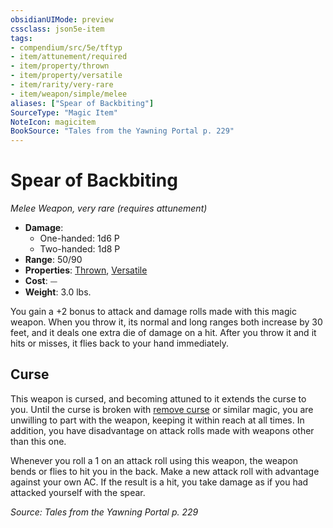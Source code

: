```yaml
---
obsidianUIMode: preview
cssclass: json5e-item
tags:
- compendium/src/5e/tftyp
- item/attunement/required
- item/property/thrown
- item/property/versatile
- item/rarity/very-rare
- item/weapon/simple/melee
aliases: ["Spear of Backbiting"]
SourceType: "Magic Item"
NoteIcon: magicitem
BookSource: "Tales from the Yawning Portal p. 229"
---
```

# Spear of Backbiting
*Melee Weapon, very rare (requires attunement)*  

- **Damage**:
  - One-handed: 1d6 P
  - Two-handed: 1d8 P
- **Range**: 50/90
- **Properties**: [Thrown](/2-Mechanics/CLI/rules/item-properties.md#Thrown), [Versatile](/2-Mechanics/CLI/rules/item-properties.md#Versatile)
- **Cost**: ⏤
- **Weight**: 3.0 lbs.

You gain a +2 bonus to attack and damage rolls made with this magic weapon. When you throw it, its normal and long ranges both increase by 30 feet, and it deals one extra die of damage on a hit. After you throw it and it hits or misses, it flies back to your hand immediately.

## Curse

This weapon is cursed, and becoming attuned to it extends the curse to you. Until the curse is broken with [remove curse](/2-Mechanics/CLI/spells/remove-curse.md) or similar magic, you are unwilling to part with the weapon, keeping it within reach at all times. In addition, you have disadvantage on attack rolls made with weapons other than this one.

Whenever you roll a 1 on an attack roll using this weapon, the weapon bends or flies to hit you in the back. Make a new attack roll with advantage against your own AC. If the result is a hit, you take damage as if you had attacked yourself with the spear.

*Source: Tales from the Yawning Portal p. 229*